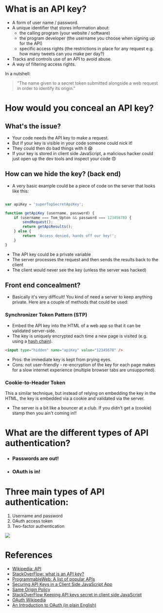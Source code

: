 # What is an API key?
* A form of user name / password.
* A unique identifier that stores information about:
    * the calling program (your website / software)
    * the program developer (the username you choose when signing up for the API)
    * specific access rights (the restrictions in place for any request e.g. how many tweets can you make per day?)
* Tracks and controls use of an API to avoid abuse.
* A way of filtering access rights.

In a nutshell:
> "The name given to a secret token submitted alongside a web request in order to identify its origin."

# How would you conceal an API key?
## What's the issue?

* Your code needs the API key to make a request.
* But if your key is visible in your code someone could nick it!
* They could then do bad things with it :scream:
* If your key is stored in client side JavaScript, a malicious hacker could just open up the dev tools and inspect your code :disappointed:

## How can we hide the key? (back end)
* A very basic example could be a piece of code on the server that looks like this:

```js

var apiKey = 'superTopSecretApiKey';

function getApiKey (username, password) {
    if (username === Tom_Upton && password === 12345678) {
        sendRequest();
        return getApiResults();
    } else {
        return 'Access denied, hands off our key!';
    }
}

```
* The API key could be a private variable
* The server processes the request and then sends the results back to the client
* The client would never see the key (unless the server was hacked)

<!-- ```js
aReallyNiceObject.getApiKey(username, password);
```
* The client must provide the correct username and password for total access. -->

## Front end concealment?
* Basically it's very difficult! You kind of need a server to keep anything private. Here are a couple of methods that could be used:

### Synchronizer Token Pattern (STP)
* Embed the API key into the HTML of a web app so that it can be validated server-side.
* The key is uniquely encrypted each time a new page is visited (e.g. using a [hash chain](https://en.wikipedia.org/wiki/Hash_chain)).
```html
<input type="hidden" name="apiKey" value="12345678" />
```
* Pros: the immediate key is kept from prying eyes.
* Cons: not user-friendly - re-encryption of the key for each page makes for a slow internet experience (multiple browser tabs are unsupported).

### Cookie-to-Header Token

This a similar technique, but instead of relying on embedding the key in the HTML, the key is embedded via a cookie and validated via the server.

* The server is a bit like a bouncer at a club. If you didn't get a (cookie) stamp then you ain't coming in!!

# What are the different types of API authentication?

* ### Passwords are out!
* ### OAuth is in!

# Three main types of API authentication:

1. Username and password
2. OAuth access token
3. Two-factor authentication

![](https://upload.wikimedia.org/wikipedia/commons/thumb/3/32/OpenIDvs.Pseudo-AuthenticationusingOAuth.svg/512px-OpenIDvs.Pseudo-AuthenticationusingOAuth.svg.png)


# References
* [Wikipedia: API](https://en.wikipedia.org/wiki/Application_programming_interface_key)
* [StackOverFlow: what is an API key?](http://stackoverflow.com/questions/1453073/what-is-an-api-key)
* [ProgrammableWeb: A list of popular APIs](http://www.programmableweb.com/)
* [Securing API Keys in a Client Side JavaScript App](http://billpatrianakos.me/blog/2013/09/12/securing-api-keys-in-a-client-side-javascript-app/)
* [Same Origin Policy](https://en.wikipedia.org/wiki/Same-origin_policy)
* [StackOverFlow Keeping API keys secret in client side JavaScript](http://stackoverflow.com/questions/7847121/how-to-keep-api-keys-secret-when-using-client-side-javascript)
* [OAuth Wikipedia](https://en.wikipedia.org/wiki/OAuth)
* [An Introduction to OAuth (in plain English)](http://blog.varonis.com/introduction-to-oauth/)
